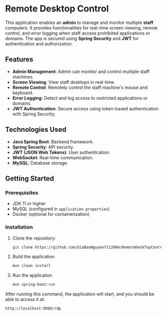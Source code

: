 # Remote Desktop Control 

This application enables an **admin** to manage and monitor multiple **staff** computers. It provides functionalities for real-time screen viewing, remote control, and error logging when staff access prohibited applications or domains. The app is secured using **Spring Security** and **JWT** for authentication and authorization.

## Features

- **Admin Management**: Admin can monitor and control multiple staff machines.
- **Screen Viewing**: View staff desktops in real-time.
- **Remote Control**: Remotely control the staff machine's mouse and keyboard.
- **Error Logging**: Detect and log access to restricted applications or domains.
- **JWT Authentication**: Secure access using token-based authentication with Spring Security.

## Technologies Used

- **Java Spring Boot**: Backend framework.
- **Spring Security**: API security.
- **JWT (JSON Web Tokens)**: User authentication.
- **WebSocket**: Real-time communication.
- **MySQL**: Database storage.

## Getting Started

### Prerequisites

- JDK 11 or higher
- MySQL (configured in `application.properties`)
- Docker (optional for containerization)

### Installation

1. Clone the repository:
   ```bash
   git clone https://github.com/GiaBaoNguyen7112004/RemoteDeskTopControlServer.git
2. Build the application
   ```bash
   mvn clean install
3. Run the application
   ```bash
   mvn spring-boot:run

  After running this command, the application will start, and you should be able to access it at:
  ```bash
  http://localhost:8088/rdp



   
